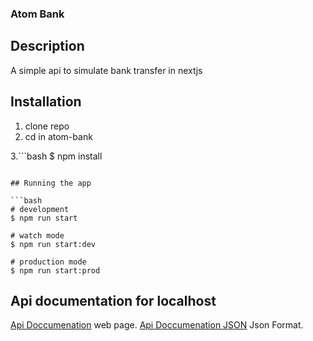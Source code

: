 ### Atom Bank



## Description

A simple api to simulate bank transfer in nextjs

## Installation
1. clone repo
2. cd in atom-bank

3.```bash
$ npm install
```

## Running the app

```bash
# development
$ npm run start

# watch mode
$ npm run start:dev

# production mode
$ npm run start:prod
```

## Api documentation for localhost
[Api Doccumenation](http://localhost:3000/api) web page.
[Api Doccumenation JSON](http://localhost:3000/api-json) Json Format.

